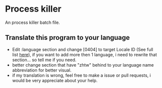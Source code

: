# Process killer
An process killer batch file.

## Translate this program to your language
* Edit :language section and change [0404] to target Locale ID (See full list [here](https://docs.microsoft.com/en-us/openspecs/windows_protocols/ms-lcid/a9eac961-e77d-41a6-90a5-ce1a8b0cdb9c)), if you want to add more then 1 language, i need to rewrite that section... so tell me if you need.
* better change section that have "zhtw" behind to your language name abbreviation for better visual.
* if my translation is wrong, feel free to make a issue or pull requests, i would be very appreciate about your help.
